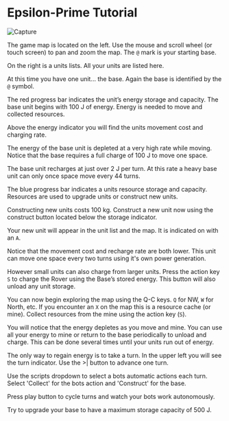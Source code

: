 # Epsilon-Prime Tutorial

![Capture](http://cdn.rawgit.com/Hypercubed/Epsilon-Prime/master/app/images/eprime.png)

The game map is located on the left.  Use the mouse and scroll wheel (or touch screen) to pan and zoom the map.  The `@` mark is your starting base.

On the right is a units lists.  All your units are listed here.

At this time you have one unit… the base.  Again the base is identified by the `@` symbol.

The red progress bar indicates the unit’s energy storage and capacity.  The base unit begins with 100 J of energy.  Energy is needed to move and collected resources.

Above the energy indicator you will find the units movement cost and charging rate.

The energy of the base unit is depleted at a very high rate while moving.  Notice that the base requires a full charge of 100 J to move one space.

The base unit recharges at just over 2 J per turn.  At this rate a heavy base unit can only once space move every 44 turns.

The blue progress bar indicates a units resource storage and capacity. Resources are used to upgrade units or construct new units.

Constructing new units costs 100 kg.  Construct a new unit now using the construct button located below the storage indicator.

Your new unit will appear in the unit list and the map. It is indicated on with an `A`.

Notice that the movement cost and recharge rate are both lower.  This unit can move one space every two turns using it's own power generation.

However small units can also charge from larger units.  Press the action key `S` to charge the Rover using the Base’s stored energy.  This button will also unload any unit storage.

You can now begin exploring the map using the Q-C keys.  `Q` for NW, `W` for North, etc.  If you encounter an `X` on the map this is a resource cache (or mine).  Collect resources from the mine using the action key (`S`).

You will notice that the energy depletes as you move and mine.  You can use all your energy to mine or return to the base periodically to unload and charge.  This can be done several times until your units run out of energy.

The only way to regain energy is to take a turn.  In the upper left you will see the turn indicator.  Use the >| button to advance one turn.

Use the scripts dropdown to select a bots automatic actions each turn.  Select 'Collect' for the bots action and 'Construct' for the base.

Press play button to cycle turns and watch your bots work autonomously.

Try to upgrade your base to have a maximum storage capacity of 500 J.
